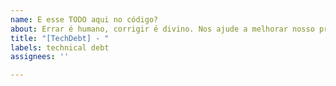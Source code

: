 ```yaml
---
name: E esse TODO aqui no código?
about: Errar é humano, corrigir é divino. Nos ajude a melhorar nosso produto!
title: "[TechDebt] - "
labels: technical debt
assignees: ''

---
```



